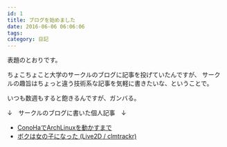 ```yaml
---
id: 1
title: ブログを始めました
date: 2016-06-06 06:06:06
tags: 
category: 日記
---
```


表題のとおりです。

ちょこちょこと大学のサークルのブログに記事を投げていたんですが、
サークルの趣旨はちょっと違う技術系な記事を気軽に書きたいな、ということで。

<!-- more -->

いつも数週もすると飽きるんですが、ガンバる。

↓　サークルのブログに書いた個人記事　↓

- [ConoHaでArchLinuxを動かすまで](https://trap.tokyotech.org/blog/2016/02/conoha-archlinux/)
- [ボクは女の子になった (Live2D / clmtrackr)](https://trap.tokyotech.org/blog/2015/12/i_am_a_girl/)